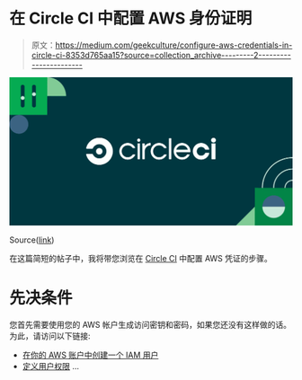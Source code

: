 # 在 Circle CI 中配置 AWS 身份证明

> 原文：<https://medium.com/geekculture/configure-aws-credentials-in-circle-ci-8353d765aa15?source=collection_archive---------2----------------------->

![](img/595428c094fcbb8cee59c09aa724a823.png)

Source([link](https://circleci.com/))

在这篇简短的帖子中，我将带您浏览在 [Circle CI](https://circleci.com/) 中配置 AWS 凭证的步骤。

# 先决条件

您首先需要使用您的 AWS 帐户生成访问密钥和密码，如果您还没有这样做的话。为此，请访问以下链接:

*   [在你的 AWS 账户中创建一个 IAM 用户](https://docs.aws.amazon.com/IAM/latest/UserGuide/id_users_create.html)
*   [定义用户权限](https://docs.aws.amazon.com/IAM/latest/UserGuide/best-practices.html#grant-least-privilege) …